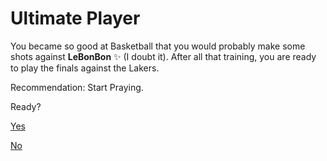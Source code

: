 # Ultimate Player

You became so good at Basketball that you would probably make some shots against **LeBonBon** ✨ (I doubt it). After all that training, you are ready to play the finals against the Lakers.

Recommendation: Start Praying.

Ready?

[Yes](../../step-3/suns-head-into-the-finals-against-the-lakers.md)

[No]()
